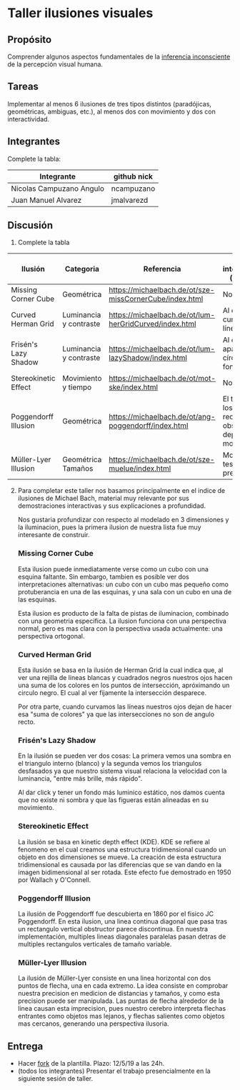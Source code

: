 # Taller ilusiones visuales

## Propósito

Comprender algunos aspectos fundamentales de la [inferencia inconsciente](https://github.com/VisualComputing/Cognitive) de la percepción visual humana.

## Tareas

Implementar al menos 6 ilusiones de tres tipos distintos (paradójicas, geométricas, ambiguas, etc.), al menos dos con movimiento y dos con interactividad.

## Integrantes

Complete la tabla:

| Integrante | github nick |
|------------|-------------|
| Nicolas Campuzano Angulo | ncampuzano |
| Juan Manuel Alvarez | jmalvarezd |

## Discusión

1. Complete la tabla

| Ilusión | Categoria | Referencia | Tipo de interactividad (si aplica) | URL código base (si aplica) |
|---------|-----------|------------|------------------------------------|-----------------------------|
| Missing Corner Cube | Geométrica |https://michaelbach.de/ot/sze-missCornerCube/index.html| No aplica | https://forum.processing.org/two/discussion/26854/how-do-i-fill-a-3d-pshape-cube-with-color  |
| Curved Herman Grid | Luminancia y contraste | https://michaelbach.de/ot/lum-herGridCurved/index.html | Al dar click curvan las líneas | No aplica |
| Frisén's Lazy Shadow | Luminancia y contraste | https://michaelbach.de/ot/lum-lazyShadow/index.html | Al dar click aparece un círculo con fondo | https://processing.org/examples/regularpolygon.html |
| Stereokinetic Effect | Movimiento y tiempo | https://michaelbach.de/ot/mot-ske/index.html | No aplica | https://gist.github.com/atduskgreg/1516424 |
| Poggendorff Illusion | Geométrica | https://michaelbach.de/ot/ang-poggendorff/index.html | El tamaño de los rectangulos obstructores depende del mouse | No aplica |
| Müller-Lyer Illusion | Geométrica Tamaños | https://michaelbach.de/ot/sze-muelue/index.html | Mouse para testear precision  | No Aplica |

2. Para completar este taller nos basamos principalmente en el indice de ilusiones de Michael Bach, material muy relevante por sus demostraciones interactivas y sus explicaciones a profundidad.

    Nos gustaria profundizar con respecto al modelado en 3 dimensiones y la iluminacion, pues la primera ilusion de nuestra lista fue muy interesante de construir.


    ### Missing Corner Cube
    
    Esta ilusion puede inmediatamente verse como un cubo con una esquina faltante. Sin embargo, tambien es posible ver dos interpretaciones alternativas: un cubo con un cubo mas pequeño como protuberancia en una de las esquinas, y una sala con un cubo en una de las esquinas.
    
    Esta ilusion es producto de la falta de pistas de iluminacion, combinado con una geometria especifica. La ilusion funciona con una perspectiva normal, pero es mas clara con la perspectiva usada actualmente: una perspectiva ortogonal. 
    
    ### Curved Herman Grid
    Esta ilusión se basa en la ilusión de Herman Grid la cual indica que, al ver una rejilla de lineas blancas y cuadrados negros nuestros ojos hacen una suma de los colores en los puntos de intersección, apróximando un circulo negro. El  cual al ver fijamente la intersección desparece.

    Por otra parte, cuando curvamos las líneas nuestros ojos dejan de hacer esa "suma de colores" ya que las intersecciones no son de angulo recto.

    ### Frisén's Lazy Shadow
    En la ilusión se pueden ver dos cosas: La primera vemos una sombra en el triangulo interno (blanco) y la segunda vemos los triangulos desfasados ya que nuestro sistema visual relaciona la velocidad con la luminancia, "entre más brille, más rápido".

    Al dar click y tener un fondo más luminico estático, nos damos cuenta que no existe ni sombra y que las figueras están alineadas en su movimiento.

    ### Stereokinetic Effect
    La ilusión se basa en kinetic depth effect (KDE). KDE se refiere al fenomeno en el cual creamos una estructura tridimensional cuando un objeto en dos dimensiones se mueve. La creación de esta estructura tridimensional es causada por las diferencias que se van dando en la imagen bidimensional al ser rotada. Este efecto fue demostrado en 1950 por Wallach y O'Connell.

    ### Poggendorff Illusion
    La ilusión de Poggendorff fue descubierta en 1860 por el fisico JC Poggendorff. En esta ilusion, una linea continua diagonal que pasa tras un rectangulo vertical obstructor parece discontinua. En nuestra implementación, multiples lineas diagonales paralelas pasan detras de multiples rectangulos verticales de tamaño variable. 
    
    ### Müller-Lyer Illusion
    La ilusión de Müller-Lyer consiste en una linea horizontal con dos puntos de flecha, una en cada extremo. La idea consiste en comprobar nuestra precision en medicion de distancias y tamaños, y como esta precision puede ser manipulada. Las puntas de flecha alrededor de la linea causan esta imprecision, pues nuestro cerebro interpreta flechas entrantes como objetos mas lejanos, y flechas salientes como objetos mas cercanos, generando una perspectiva ilusoria.
    
## Entrega

* Hacer [fork](https://help.github.com/articles/fork-a-repo/) de la plantilla. Plazo: 12/5/19 a las 24h.
* (todos los integrantes) Presentar el trabajo presencialmente en la siguiente sesión de taller.
